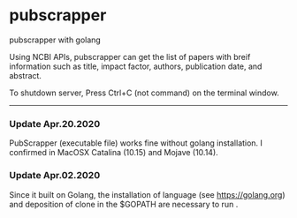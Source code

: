 # pubscrapper

pubscrapper with golang

Using NCBI APIs, pubscrapper can get the list of papers with breif information such as title, impact factor, authors, publication date, and abstract.

To shutdown server, Press Ctrl+C (not command) on the terminal window.

<hr/>

### Update Apr.20.2020

PubScrapper (executable file) works fine without golang installation. I confirmed in MacOSX Catalina (10.15) and Mojave (10.14).

### Update Apr.02.2020

Since it built on Golang, the installation of language (see https://golang.org) and deposition of clone in the \$GOPATH are necessary to run .
